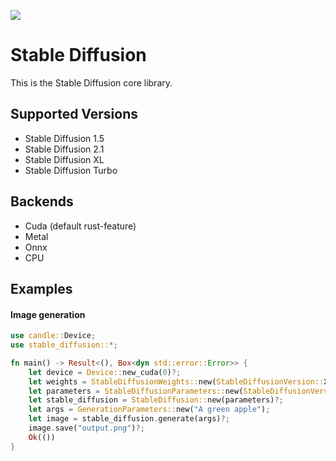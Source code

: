 [![](https://dcbadge.vercel.app/api/server/rzaesS82MT)](https://discord.gg/rzaesS82MT)

# Stable Diffusion

This is the Stable Diffusion core library.

## Supported Versions

* Stable Diffusion 1.5
* Stable Diffusion 2.1
* Stable Diffusion XL
* Stable Diffusion Turbo

## Backends

* Cuda (default rust-feature)
* Metal
* Onnx
* CPU

## Examples

#### Image generation

```rust
use candle::Device;
use stable_diffusion::*;

fn main() -> Result<(), Box<dyn std::error::Error>> {
    let device = Device::new_cuda(0)?;
    let weights = StableDiffusionWeights::new(StableDiffusionVersion::XL, DType::F32);
    let parameters = StableDiffusionParameters::new(StableDiffusionVersion::XL, weights, device, DType::BF16)?;
    let stable_diffusion = StableDiffusion::new(parameters)?;
    let args = GenerationParameters::new("A green apple");
    let image = stable_diffusion.generate(args)?;
    image.save("output.png")?;
    Ok(())
}
```
